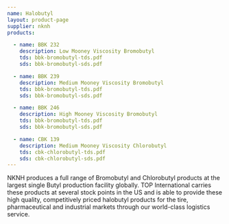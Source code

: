 ```yaml
---
name: Halobutyl
layout: product-page
supplier: nknh
products:

  - name: BBK 232
    description: Low Mooney Viscosity Bromobutyl
    tds: bbk-bromobutyl-tds.pdf
    sds: bbk-bromobutyl-sds.pdf

  - name: BBK 239
    description: Medium Mooney Viscosity Bromobutyl
    tds: bbk-bromobutyl-tds.pdf
    sds: bbk-bromobutyl-sds.pdf

  - name: BBK 246
    description: High Mooney Viscosity Bromobutyl
    tds: bbk-bromobutyl-tds.pdf
    sds: bbk-bromobutyl-sds.pdf

  - name: CBK 139
    description: Medium Mooney Viscosity Chlorobutyl
    tds: cbk-chlorobutyl-tds.pdf
    sds: cbk-chlorobutyl-sds.pdf
---
```

NKNH produces a full range of Bromobutyl and Chlorobutyl products at the largest single Butyl production facility globally.  TOP International carries these products at several stock points in the US and is able to provide these high quality, competitively priced halobutyl products for the tire, pharmaceutical and industrial markets through our world-class logistics service.
